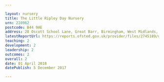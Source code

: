 ```yaml
---

layout: nursery
title: The Little Ripley Day Nursery
urn: 228962
postcode: B44 9AE
address: 28 Oscott School Lane, Great Barr, Birmingham, West Midlands, B44 9AE
latestReportUrl: https://reports.ofsted.gov.uk/provider/files/2745189/urn/228962.pdf
teaching: 2
development: 2
leadership: 2
outcomes: 2
overall: 2
date: 01 April 2018 
datePublish: 5 December 2017

---
```

